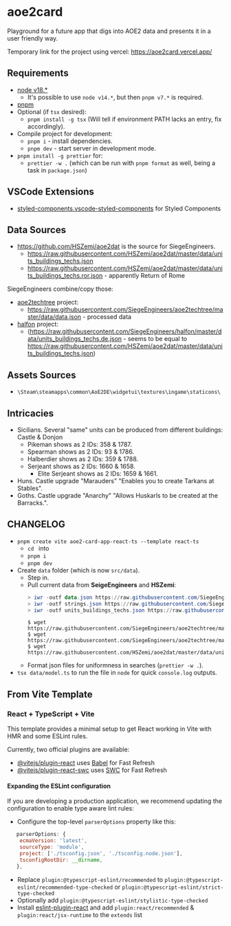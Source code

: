 # aoe2card

Playground for a future app that digs into AOE2 data and presents it in a user friendly way.

Temporary link for the project using vercel:
https://aoe2card.vercel.app/

## Requirements

- [node v18.\*](https://nodejs.org/en)
  - It's possible to use `node v14.*`, but then `pnpm v7.*` is required.
- [pnpm](https://pnpm.io/installation)
- Optional (if `tsx` desired):
  - `pnpm install -g tsx` (Will tell if environment PATH lacks an entry, fix accordingly).
- Compile project for development:
  - `pnpm i` - install dependencies.
  - `pnpm dev` - start server in development mode.
- `pnpm install -g prettier` for:
  - `prettier -w .` (which can be run with `pnpm format` as well, being a task in `package.json`)

## VSCode Extensions

- [styled-components.vscode-styled-components](https://marketplace.visualstudio.com/items?itemName=styled-components.vscode-styled-components) for Styled Components

## Data Sources

- https://github.com/HSZemi/aoe2dat is the source for SiegeEngineers.
  - https://raw.githubusercontent.com/HSZemi/aoe2dat/master/data/units_buildings_techs.json
  - https://raw.githubusercontent.com/HSZemi/aoe2dat/master/data/units_buildings_techs.ror.json - apparently Return of Rome

SiegeEngineers combine/copy those:

- [aoe2techtree](https://aoe2techtree.net) project:
  - https://raw.githubusercontent.com/SiegeEngineers/aoe2techtree/master/data/data.json - processed data
- [halfon](https://halfon.aoe2.se/) project:
  - (https://raw.githubusercontent.com/SiegeEngineers/halfon/master/data/units_buildings_techs.de.json - seems to be equal to https://raw.githubusercontent.com/HSZemi/aoe2dat/master/data/units_buildings_techs.json)

## Assets Sources

- `\Steam\steamapps\common\AoE2DE\widgetui\textures\ingame\staticons\`

## Intricacies

- Sicilians. Several "same" units can be produced from different buildings: Castle & Donjon
  - Pikeman shows as 2 IDs: 358 & 1787.
  - Spearman shows as 2 IDs: 93 & 1786.
  - Halberdier shows as 2 IDs: 359 & 1788.
  - Serjeant shows as 2 IDs: 1660 & 1658.
    - Elite Serjeant shows as 2 IDs: 1659 & 1661.
- Huns. Castle upgrade "Marauders" "Enables you to create Tarkans at Stables".
- Goths. Castle upgrade "Anarchy" "Allows Huskarls to be created at the Barracks.".

## CHANGELOG

- `pnpm create vite aoe2-card-app-react-ts --template react-ts`
  - `cd ` into
  - `pnpm i`
  - `pnpm dev`
- Create `data` folder (which is now `src/data`).
  - Step in.
  - Pull current data from **SeigeEngineers** and **HSZemi**:
    ```powershell
    > iwr -outf data.json https://raw.githubusercontent.com/SiegeEngineers/aoe2techtree/master/data/data.json
    > iwr -outf strings.json https://raw.githubusercontent.com/SiegeEngineers/aoe2techtree/master/data/locales/en/strings.json
    > iwr -outf units_buildings_techs.json https://raw.githubusercontent.com/HSZemi/aoe2dat/master/data/units_buildings_techs.json
    ```
    ```console
    $ wget https://raw.githubusercontent.com/SiegeEngineers/aoe2techtree/master/data/data.json
    $ wget https://raw.githubusercontent.com/SiegeEngineers/aoe2techtree/master/data/locales/en/strings.json
    $ wget https://raw.githubusercontent.com/HSZemi/aoe2dat/master/data/units_buildings_techs.json
    ```
  - Format json files for uniformness in searches (`prettier -w .`).
- `tsx data/model.ts` to run the file in `node` for quick `console.log` outputs.

## From Vite Template

### React + TypeScript + Vite

This template provides a minimal setup to get React working in Vite with HMR and some ESLint rules.

Currently, two official plugins are available:

- [@vitejs/plugin-react](https://github.com/vitejs/vite-plugin-react/blob/main/packages/plugin-react/README.md) uses [Babel](https://babeljs.io/) for Fast Refresh
- [@vitejs/plugin-react-swc](https://github.com/vitejs/vite-plugin-react-swc) uses [SWC](https://swc.rs/) for Fast Refresh

#### Expanding the ESLint configuration

If you are developing a production application, we recommend updating the configuration to enable type aware lint rules:

- Configure the top-level `parserOptions` property like this:

```js
   parserOptions: {
    ecmaVersion: 'latest',
    sourceType: 'module',
    project: ['./tsconfig.json', './tsconfig.node.json'],
    tsconfigRootDir: __dirname,
   },
```

- Replace `plugin:@typescript-eslint/recommended` to `plugin:@typescript-eslint/recommended-type-checked` or `plugin:@typescript-eslint/strict-type-checked`
- Optionally add `plugin:@typescript-eslint/stylistic-type-checked`
- Install [eslint-plugin-react](https://github.com/jsx-eslint/eslint-plugin-react) and add `plugin:react/recommended` & `plugin:react/jsx-runtime` to the `extends` list
